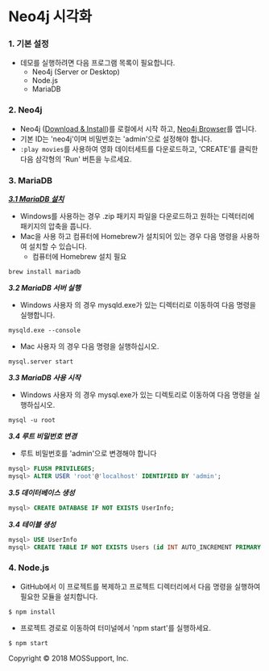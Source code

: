 # Neo4j 시각화

### 1. 기본 설정
* 데모를 실행하려면 다음 프로그램 목록이 필요합니다.
    * Neo4j (Server or Desktop)
    * Node.js
    * MariaDB

### 2. Neo4j
* Neo4j ([Download & Install](http://neo4j.com/download))를 로컬에서 시작 하고, [Neo4j Browser](http://localhost:7474)를 엽니다.
* 기본 ID는 'neo4j'이며 비밀번호는 'admin'으로 설정해야 합니다.
* `:play movies`를 사용하여 영화 데이터세트를 다운로드하고, 'CREATE'를 클릭한 다음 삼각형의 'Run' 버튼을 누르세요.

### 3. MariaDB

[***3.1 MariaDB 설치***](https://downloads.mariadb.org/mariadb/10.3.8/)

* Windows를 사용하는 경우 .zip 패키지 파일을 다운로드하고 원하는 디렉터리에 패키지의 압축을 풉니다.
* Mac을 사용 하고 컴퓨터에 Homebrew가 설치되어 있는 경우 다음 명령을 사용하여 설치할 수 있습니다.
  * 컴퓨터에 Homebrew 설치 필요

```
brew install mariadb
```

***3.2 MariaDB 서버 실행***

* Windows 사용자 의 경우 mysqld.exe가 있는 디렉터리로 이동하여 다음 명령을 실행합니다.

```
mysqld.exe --console
```

* Mac 사용자 의 경우 다음 명령을 실행하십시오.

```
mysql.server start
```

***3.3 MariaDB 사용 시작***

* Windows 사용자 의 경우 mysql.exe가 있는 디렉토리로 이동하여 다음 명령을 실행하십시오.

```
mysql -u root
```

***3.4 루트 비밀번호 변경***
* 루트 비밀번호를 'admin'으로 변경해야 합니다

```sql
mysql> FLUSH PRIVILEGES;
mysql> ALTER USER 'root'@'localhost' IDENTIFIED BY 'admin';
```

***3.5 데이터베이스 생성***
```sql
mysql> CREATE DATABASE IF NOT EXISTS UserInfo;
```
  
***3.4 테이블 생성***
```sql
mysql> USE UserInfo
mysql> CREATE TABLE IF NOT EXISTS Users (id INT AUTO_INCREMENT PRIMARY KEY, profileid VARCHAR(30), token VARCHAR(200), email VARCHAR(30), password VARCHAR(100));
```

### 4. Node.js
* GitHub에서 이 프로젝트를 복제하고 프로젝트 디렉터리에서 다음 명령을 실행하여 필요한 모듈을 설치합니다.
```
$ npm install
```
* 프로젝트 경로로 이동하여 터미널에서 'npm start'를 실행하세요.

```
$ npm start
```


Copyright © 2018 MOSSupport, Inc.
